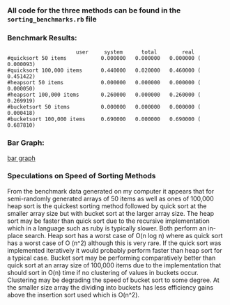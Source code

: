 ### All code for the three methods can be found in the `sorting_benchmarks.rb` file
### Benchmark Results:
```
                      user     system      total        real
#quicksort 50 items           0.000000   0.000000   0.000000 (  0.000093)
#quicksort 100,000 items      0.440000   0.020000   0.460000 (  0.451422)
#heapsort 50 items            0.000000   0.000000   0.000000 (  0.000050)
#heapsort 100,000 items       0.260000   0.000000   0.260000 (  0.269919)
#bucketsort 50 items          0.000000   0.000000   0.000000 (  0.000418)
#bucketsort 100,000 items     0.690000   0.000000   0.690000 (  0.687810)
```
### Bar Graph:

[bar graph](https://docs.google.com/spreadsheets/d/166ngY-fMvvgnYC0ZCLNKgsbgxoWpu3Ck9on38GJXtg8/edit?usp=sharing)

### Speculations on Speed of Sorting Methods

From the benchmark data generated on my computer it appears that for semi-randomly generated arrays of 50 items as well as ones of 100,000 heap sort is the quickest sorting method followed by quick sort at the smaller array size but with bucket sort at the larger array size.  The heap sort may be faster than quick sort due to the recursive implementation which in a language such as ruby is typically slower.  Both perform an in-place search. Heap sort has a worst case of O(n log n) where as quick sort has a worst case of O (n^2) although this is very rare. If the quick sort was implemented iteratively it would probably perform faster than heap sort for a typical case. Bucket sort may be performing comparatively better than quick sort at an array size of 100,000 items due to the implementation that should sort in O(n) time if no clustering of values in buckets occur. Clustering may be degrading the speed of bucket sort to some degree.  At the smaller size array the dividing into buckets has less efficiency gains above the insertion sort used which is O(n^2).
